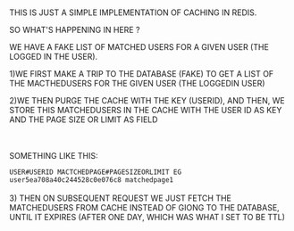 ###

THIS IS JUST A SIMPLE IMPLEMENTATION OF CACHING IN REDIS.

SO WHAT'S HAPPENING IN HERE ? 

WE HAVE A FAKE LIST OF MATCHED USERS FOR A GIVEN USER (THE LOGGED IN THE USER).

1)WE FIRST MAKE A TRIP TO THE DATABASE (FAKE) TO  GET A LIST OF THE MACTHEDUSERS FOR THE GIVEN USER (THE LOGGEDIN USER) 

2)WE THEN PURGE THE CACHE WITH THE KEY (USERID),
AND THEN,
WE STORE THIS MATCHEDUSERS IN THE CACHE WITH THE USER ID AS KEY AND THE PAGE SIZE OR LIMIT AS FIELD

<br><br>
SOMETHING LIKE THIS:

`USER#USERID MACTCHEDPAGE#PAGESIZEORLIMIT
EG user5ea708a40c244528c0e076c8 matchedpage1` 
<br><br>
3) THEN ON SUBSEQUENT REQUEST WE JUST FETCH THE MATCHEDUSERS FROM CACHE INSTEAD OF GIONG TO THE DATABASE,
UNTIL IT EXPIRES (AFTER ONE DAY, WHICH WAS WHAT I SET TO BE TTL)

###

